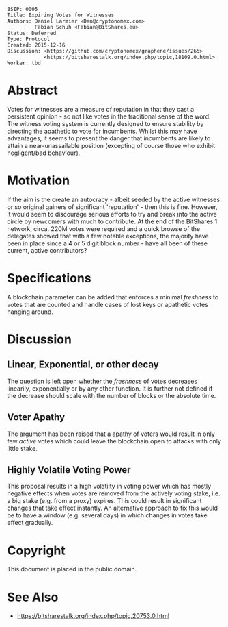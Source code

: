     BSIP: 0005
    Title: Expiring Votes for Witnesses
    Authors: Daniel Larmier <Dan@cryptonomex.com>
             Fabian Schuh <Fabian@BitShares.eu>
    Status: Deferred
    Type: Protocol
    Created: 2015-12-16
    Discussion: <https://github.com/cryptonomex/graphene/issues/265>
                <https://bitsharestalk.org/index.php/topic,18109.0.html>
    Worker: tbd

# Abstract

Votes for witnesses are a measure of reputation in that they cast a persistent
opinion - so not like votes in the traditional sense of the word. The
witness voting system is currently designed to ensure stability by directing
the apathetic to vote for incumbents. Whilst this may have advantages, it
seems to present the danger that incumbents are likely to attain a
near-unassailable position (excepting of course those who exhibit negligent/bad
behaviour).

# Motivation

If the aim is the create an autocracy - albeit seeded by the active witnesses
or so original gainers of significant 'reputation' - then this is fine. However,
it would seem to discourage serious efforts to try and break into the active
circle by newcomers with much to contribute. At the end of the BitShares 1
network, circa. 220M votes were required and a quick browse of the delegates
showed that with a few notable exceptions, the majority have been in place since
a 4 or 5 digit block number - have all been of these current, active contributors?

# Specifications

A blockchain parameter can be added that enforces a minimal *freshness* to votes
that are counted and handle cases of lost keys or apathetic votes hanging
around.

# Discussion

## Linear, Exponential, or other decay

The question is left open whether the *freshness* of votes decreases linearily,
exponentially or by any other function. It is further not defined if the
decrease should scale with the number of blocks or the absolute time.

## Voter Apathy

The argument has been raised that a apathy of voters would result in only few
*active* votes which could leave the blockchain open to attacks with only little
stake.

## Highly Volatile Voting Power

This proposal results in a high volatilty in voting power which has mostly
negative effects when votes are removed from the actively voting stake, i.e. a
big stake (e.g. from a proxy) expires. This could result in significant changes
that take effect instantly. 
An alternative approach to fix this would be to have a window (e.g. several
days) in which changes in votes take effect gradually.

# Copyright

This document is placed in the public domain.

# See Also

* https://bitsharestalk.org/index.php/topic,20753.0.html
